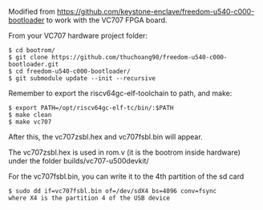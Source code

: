 Modified from https://github.com/keystone-enclave/freedom-u540-c000-bootloader to work with the VC707 FPGA board.

From your VC707 hardware project folder:

	$ cd bootrom/
	$ git clone https://github.com/thuchoang90/freedom-u540-c000-bootloader.git
	$ cd freedom-u540-c000-bootloader/
	$ git submodule update --init --recursive

Remember to export the riscv64gc-elf-toolchain to path, and make:

	$ export PATH=/opt/riscv64gc-elf-tc/bin/:$PATH
	$ make clean
	$ make vc707
	
After this, the vc707zsbl.hex and vc707fsbl.bin will appear.

The vc707zsbl.hex is used in rom.v (it is the bootrom inside hardware) under the folder builds/vc707-u500devkit/

For the vc707fsbl.bin, you can write it to the 4th partition of the sd card

	$ sudo dd if=vc707fsbl.bin of=/dev/sdX4 bs=4096 conv=fsync
	where X4 is the partition 4 of the USB device
